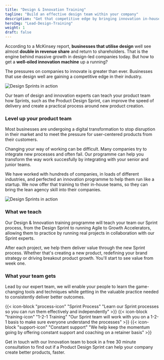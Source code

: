 ```yaml
---
title: "Design & Innovation Training"
tagline: "Build an effective design team within your company"
description: "Get that competitive edge by bringing innovation in-house. From Design Sprints to running Running Agile, our training will give you give you practical, applicable takeaways."
heroImg: "Lead-Design-Training"
weight: 1
draft: false
---
```

According to a McKinsey report, **businesses that utilise design** well see almost **double in revenue share** and return to shareholders. That is the engine behind massive growth in design-led companies today. But how to get a **well-oiled innovation machine** up a running? 

The pressures on companies to innovate is greater than ever. Businesses that use design well are gaining a competitive edge in their industry. 

<div class="full-width"><img class="lazyload" data-src="/images/Design-Training-1.png" srcset="/images/Design-Training-1@2x.png 800w" alt="Design Sprints in action" /></div>

Our team of design and innovation experts can teach your product team how Sprints, such as the Product Design Sprint, can improve the speed of delivery and create a practical process around new product creation.

### Level up your product team
Most businesses are undergoing a digital transformation to stop disruption in their market and to meet the pressure for user-centered products from their customers. 

Changing your way of working can be difficult. Many companies try to integrate new processes and often fail. Our programme can help you transform the way work succesfully by integrating with your senior and junior teams.

We have worked with hundreds of companies, in loads of different industries, and perfected an innovation programme to help them run like a startup. We now offer that training to their in-house teams, so they can bring the lean agency skill into their companies.

<div class="full-width"><img class="lazyload" data-src="/images/Design-Training-2.png" srcset="/images/Design-Training-2@2x.png 800w" alt="Design Sprints in action" /></div>

### What we teach
Our Design & Innovation training programme will teach your team our Sprint process, from the Design Sprint to running Agile to Growth Accelerators, allowing them to practice by running real projects in collaboration with our Sprint experts.

After each project, we help them deliver value through the new Sprint process. Whether that's creating a new product, redefining your brand strategy or driving breakout product growth. You'll start to see value from week one.

### What your team gets
Lead by our expert team, we will enable your people to learn the game-changing tools and techniques while getting in the valuable practice needed to consistently deliver better outcomes.

<div class="full-width">
<grid columns="3" class="post-benefits">
  <c>
    {{< icon-block "process-icon" "Sprint Process" "Learn our Sprint processes so you can run them effectively and independently" >}}
  </c>
  <c>
    {{< icon-block "training-icon" "1-2-1 Training" "Our Sprint team will work with you on a 1-2-1 basis to make sure everyone understand the processes" >}}
  </c>
  <c>
    {{< icon-block "support-icon" "Constant support" "We help keep the momentum going by offering constant support and coaching on a retainer basis" >}}
  </c>
</grid>
</div>

Get in touch with our Innovation team to book in a free 30 minute consultation to find out if a Product Design Sprint can help your company create better products, faster.







